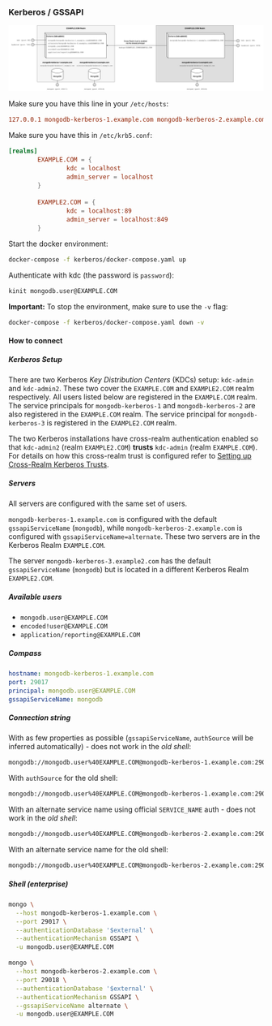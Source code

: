 ### Kerberos / GSSAPI

![](/kerberos/overview.jpg)

Make sure you have this line in your `/etc/hosts`:

``` conf
127.0.0.1 mongodb-kerberos-1.example.com mongodb-kerberos-2.example.com mongodb-kerberos-3.example2.com
```

Make sure you have this in `/etc/krb5.conf`:

``` conf
[realms]
        EXAMPLE.COM = {
                kdc = localhost
                admin_server = localhost
        }

        EXAMPLE2.COM = {
                kdc = localhost:89
                admin_server = localhost:849
        }
```

Start the docker environment:

``` sh
docker-compose -f kerberos/docker-compose.yaml up
```

Authenticate with kdc (the password is `password`):

``` sh
kinit mongodb.user@EXAMPLE.COM
```

**Important:** To stop the environment, make sure to use the `-v` flag:

``` sh
docker-compose -f kerberos/docker-compose.yaml down -v
```


#### How to connect

##### Kerberos Setup
There are two Kerberos _Key Distribution Centers_ (KDCs) setup: `kdc-admin` and `kdc-admin2`. These two cover the `EXAMPLE.COM` and `EXAMPLE2.COM` realm respectively. All users listed below are registered in the `EXAMPLE.COM` realm. The service principals for `mongodb-kerberos-1` and `mongodb-kerberos-2` are also registered in the `EXAMPLE.COM` realm. The service principal for `mongodb-kerberos-3` is registered in the `EXAMPLE2.COM` realm.

The two Kerberos installations have cross-realm authentication enabled so that `kdc-admin2` (realm `EXAMPLE2.COM`) **trusts** `kdc-admin` (realm `EXAMPLE.COM`). For details on how this cross-realm trust is configured refer to [Setting up Cross-Realm Kerberos Trusts](https://access.redhat.com/documentation/en-us/red_hat_enterprise_linux/7/html/system-level_authentication_guide/using_trusts).

##### Servers

All servers are configured with the same set of users.

`mongodb-kerberos-1.example.com` is configured with the default `gssapiServiceName` (`mongodb`), while `mongodb-kerberos-2.example.com` is configured with `gssapiServiceName=alternate`. These two servers are in the Kerberos Realm `EXAMPLE.COM`.

The server `mongodb-kerberos-3.example2.com` has the default `gssapiServiceName` (`mongodb`) but is located in a different Kerberos Realm `EXAMPLE2.COM`.

##### Available users

- `mongodb.user@EXAMPLE.COM`
- `encoded!user@EXAMPLE.COM`
- `application/reporting@EXAMPLE.COM`

##### Compass

``` yaml
hostname: mongodb-kerberos-1.example.com
port: 29017
principal: mongodb.user@EXAMPLE.COM
gssapiServiceName: mongodb
```

##### Connection string

With as few properties as possible (`gssapiServiceName`, `authSource` will be inferred automatically) - does not work in the _old shell_:
``` sh
mongodb://mongodb.user%40EXAMPLE.COM@mongodb-kerberos-1.example.com:29017/?authMechanism=GSSAPI
```

With `authSource` for the old shell:
``` sh
mongodb://mongodb.user%40EXAMPLE.COM@mongodb-kerberos-1.example.com:29017/?authMechanism=GSSAPI&authSource=%24external
```

With an alternate service name using official `SERVICE_NAME` auth  - does not work in the _old shell_:
``` sh
mongodb://mongodb.user%40EXAMPLE.COM@mongodb-kerberos-2.example.com:29018/?authMechanism=GSSAPI&authMechanismProperties=SERVICE_NAME:alternate
```

With an alternate service name for the old shell:
``` sh
mongodb://mongodb.user%40EXAMPLE.COM@mongodb-kerberos-2.example.com:29018/?gssapiServiceName=alternate&authMechanism=GSSAPI&authSource=%24external
```

##### Shell (enterprise)

``` sh
mongo \
  --host mongodb-kerberos-1.example.com \
  --port 29017 \
  --authenticationDatabase '$external' \
  --authenticationMechanism GSSAPI \
  -u mongodb.user@EXAMPLE.COM
```

``` sh
mongo \
  --host mongodb-kerberos-2.example.com \
  --port 29018 \
  --authenticationDatabase '$external' \
  --authenticationMechanism GSSAPI \
  --gssapiServiceName alternate \
  -u mongodb.user@EXAMPLE.COM
```
